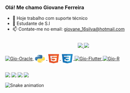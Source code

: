 ### Olá! Me chamo Giovane Ferreira

- 🔭 Hoje trabalho com suporte técnico
- 🌱 Estudante de S.I 
- 📫 Contate-me no email: giovane_16silva@hotmail.com
  ##
<div align="center">
  <a href="https://www.linkedin.com/in/giovane-ferreira-da-silva-634782161/">
  <img height="180em" src="https://github-readme-stats.vercel.app/api?username=giovanef16-sys&show_icons=true&theme=radical&include_all_commits=true&count_private=true"/>
  <img height="180em" src="https://github-readme-stats.vercel.app/api/top-langs/?username=giovanef16-sys&layout=compact&langs_count=7&theme=radical"/>
</div>  
<div style="display: inline_block"><br>
  <img align="center" alt="Gio-Oracle" height="50" width="60" src="https://cdn.jsdelivr.net/gh/devicons/devicon/icons/oracle/oracle-original.svg">
  <img align="center" alt="Gio-Python" height="30" width="40" src="https://raw.githubusercontent.com/devicons/devicon/master/icons/python/python-original.svg">
  <img align="center" alt="Gio-HTML" height="30" width="40" src="https://raw.githubusercontent.com/devicons/devicon/master/icons/html5/html5-original.svg">
  <img align="center" alt="Gio-CSS" height="30" width="40" src="https://raw.githubusercontent.com/devicons/devicon/master/icons/css3/css3-original.svg">
  <img align="center" alt="Gio-Flutter" height="30" width="40" src="https://cdn.jsdelivr.net/gh/devicons/devicon/icons/flutter/flutter-original.svg">
  <img align="center" alt="Gio-R" height="30" width="40" src="https://cdn.jsdelivr.net/gh/devicons/devicon/icons/r/r-original.svg">
</div>
 
  ##
  
<div>
    <a href="https://www.linkedin.com/in/giovane-ferreira-da-silva-634782161/" target="_blank"><img src="https://img.shields.io/badge/-LinkedIn-%230077B5?style=for-the-badge&logo=linkedin&logoColor=white" target="_blank"></a> 
  <a href="https://instagram.com/giovanef.16" target="_blank"><img src="https://img.shields.io/badge/-Instagram-%23E4405F?style=for-the-badge&logo=instagram&logoColor=white" target="_blank"></a>
 	<a href="https://www.twitch.tv/giovrau" target="_blank"><img src="https://img.shields.io/badge/Twitch-9146FF?style=for-the-badge&logo=twitch&logoColor=white" target="_blank"></a>
  <a href = "mailto:giovane_16silva@hotmail.com"><img src="https://img.shields.io/badge/Microsoft_Outlook-0078D4?style=for-the-badge&logo=microsoft-outlook&logoColor=white" target="_blank"></a>

![Snake animation](https://github.com/giovanef16-sys/giovanef16-sys/blob/output/github-contribution-grid-snake.svg)
    
</div>
  
  

  
